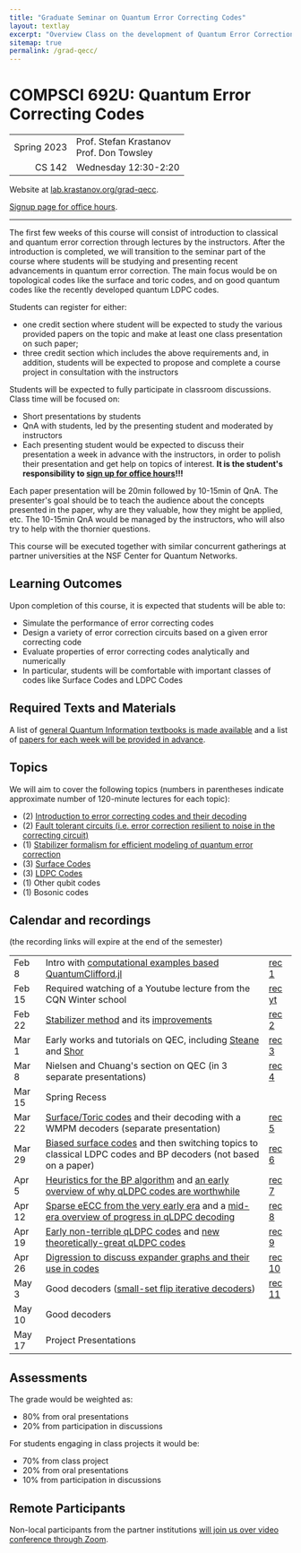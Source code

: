 ```yaml
---
title: "Graduate Seminar on Quantum Error Correcting Codes"
layout: textlay
excerpt: "Overview Class on the development of Quantum Error Correction and Fault Tolerance, including topological codes, quantum LDPC codes, and their decoders."
sitemap: true
permalink: /grad-qecc/
---
```


# COMPSCI 692U: Quantum Error Correcting Codes

<div class="divtable shorttable">

|||
|--:|:--|
| Spring 2023 | Prof. Stefan Krastanov <br> Prof. Don Towsley |
| CS 142 | Wednesday 12:30-2:20 |

</div>

Website at [lab.krastanov.org/grad-qecc](https://lab.krastanov.org/grad-qecc/).

[Signup page for office hours](https://cal.com/krastanov/graduate-office-hours-on-zoom).

---

The first few weeks of this course will consist of introduction to classical and quantum error correction through lectures by the instructors. After the introduction is completed, we will transition to the seminar part of the course where students will be studying and presenting recent advancements in quantum error correction. The main focus would be on topological codes like the surface and toric codes, and on good quantum codes like the recently developed quantum LDPC codes.

Students can register for either:

- one credit section where student will be expected to study the various provided papers on the topic and make at least one class presentation on such paper;
- three credit section which includes the above requirements and, in addition, students will be expected to propose and complete a course project in consultation with the instructors

Students will be expected to fully participate in classroom discussions. Class time will be focused on:
- Short presentations by students
- QnA with students, led by the presenting student and moderated by instructors
- Each presenting student would be expected to discuss their presentation a week in advance with the instructors, in order to polish their presentation and get help on topics of interest. **It is the student's responsibility to [sign up for office hours](https://cal.krastanov.org/krastanov/grad-seminar-qis-office-hours)!!!**

Each paper presentation will be 20min followed by 10-15min of QnA. The presenter's goal should be to teach the audience about the concepts presented in the paper, why are they valuable, how they might be applied, etc. The 10-15min QnA would be managed by the instructors, who will also try to help with the thornier questions.

This course will be executed together with similar concurrent gatherings at partner universities at the NSF Center for Quantum Networks.

## Learning Outcomes

Upon completion of this course, it is expected that students will be able to:
- Simulate the performance of error correcting codes
- Design a variety of error correction circuits based on a given error correcting code
- Evaluate properties of error correcting codes analytically and numerically
- In particular, students will be comfortable with important classes of codes like Surface Codes and LDPC Codes

## Required Texts and Materials

A list of [general Quantum Information textbooks is made available](/quantumonboarding) and a list of [papers for each week will be provided in advance](https://www.zotero.org/groups/4899796/qeccgradclass/library).

## Topics

We will aim to cover the following topics (numbers in parentheses indicate approximate number of 120-minute lectures for each topic):
- (2) [Introduction to error correcting codes and their decoding](basics)
- (2) [Fault tolerant circuits (i.e. error correction resilient to noise in the correcting circuit)](faulttolerance)
- (1) [Stabilizer formalism for efficient modeling of quantum error correction](clifford)
- (3) [Surface Codes](topocodes)
- (3) [LDPC Codes](qLDPC)
- (1) Other qubit codes
- (1) Bosonic codes

[basics]: https://www.zotero.org/groups/4899796/qeccgradclass/collections/AUDG9JXP
[clifford]: https://www.zotero.org/groups/4899796/qeccgradclass/collections/ICIAFVAP
[review]: https://www.zotero.org/groups/4899796/qeccgradclass/collections/MK7634QQ
[topocodes]: https://www.zotero.org/groups/4899796/qeccgradclass/collections/E9XVHVLL
[qLDPC]: https://www.zotero.org/groups/4899796/qeccgradclass/collections/QAGZ4DTV
[faulttolerance]: https://www.zotero.org/groups/4899796/qeccgradclass/collections/IEQZ7WM5

## Calendar and recordings

(the recording links will expire at the end of the semester)

<div class="divtable shorttable">

||||
|---|---|---|
|Feb 8| Intro with [computational examples based QuantumClifford.jl](https://github.com/QuantumSavory/QuantumClifford.jl) | [rec 1](https://umass-amherst.zoom.us/rec/share/4fDaCFLGS7w6nb_xNmnOpU-UzyXrq_JJ2aY5XYOeKowdCl62W6ltvvgOgaqSbRrw.psJIPWlFctdcHIat?startTime=1675878219000)
|Feb 15| Required watching of a Youtube lecture from the CQN Winter school | [rec yt](https://www.youtube.com/watch?v=u2N4MlpgVUY)
|Feb 22| [Stabilizer method](https://www.zotero.org/groups/4899796/qeccgradclass/collections/ICIAFVAP/items/7GYBM4CR/collection) and its [improvements](https://www.zotero.org/groups/4899796/qeccgradclass/collections/ICIAFVAP/items/ZH2LTBVA/collection) | [rec 2](https://umass-amherst.zoom.us/rec/share/KWlfXnvFxuH0Vl5FBsNfNGbAUydMHTJbOD_6lmnSVUYR5Mu4H172SQMvr6-iTCUt._4b_WZxvCPInixcI?startTime=1677087918000)
|Mar 1| Early works and tutorials on QEC, including [Steane](https://www.zotero.org/groups/4899796/qeccgradclass/collections/ICIAFVAP/items/S9PNCWXX/item-list) and [Shor](https://www.zotero.org/groups/4899796/qeccgradclass/collections/AUDG9JXP/items/S5MA2773/collection) | [rec 3](https://umass-amherst.zoom.us/rec/share/lC2ijAFb3AwHr5RR1elzWn-uj42WT5DzCqvZw0oR6wVQfJHC8v8WKKVb6ncY6Bmy.tOmSLZQOsurTU4eT?startTime=1677692460000)
|Mar 8| Nielsen and Chuang's section on QEC (in 3 separate presentations) | [rec 4](https://umass-amherst.zoom.us/rec/share/OOIpwotSd-oiYFRdcP69ajHNr4FJXHuFwp-DjBINO23uuL5c-YsxBtdBIDu_1vf6.J3bu2xxkCdLdGcqK?startTime=1678297002000)
|Mar 15| Spring Recess |
|Mar 22| [Surface/Toric codes](https://www.zotero.org/groups/4899796/qeccgradclass/collections/E9XVHVLL/items/U43KMPBL/collection) and their decoding with a WMPM decoders (separate presentation) | [rec 5](https://umass-amherst.zoom.us/rec/share/1idwfKrPft-rkAtVveehZkEl9xvF4zbDM6zsCVUT1Ddw9jJlciRiq9IIGrduHAqC.pFAzkBSvj0N606Jh?startTime=1679503210000)
|Mar 29| [Biased surface codes](https://www.zotero.org/groups/4899796/qeccgradclass/collections/E9XVHVLL/items/Z4TQM8PE/collection) and then switching topics to classical LDPC codes and BP decoders (not based on a paper) | [rec 6](https://umass-amherst.zoom.us/rec/share/ZCfdG0QOsyev01H18sSf316JEh0bk71H41nDRJ1ILTsCKKqx6fJiOwg5WS0Fh0FF.vlxyxsV1CeqTadbK?startTime=1680107959000)
|Apr 5| [Heuristics for the BP algorithm](https://www.zotero.org/groups/4899796/qeccgradclass/collections/QAGZ4DTV/items/AZIIJ4AK/collection) and [an early overview of why qLDPC codes are worthwhile](https://www.zotero.org/groups/4899796/qeccgradclass/collections/QAGZ4DTV/items/23ZUZ63H/collection) | [rec 7](https://umass-amherst.zoom.us/rec/share/PtI7C_HRLPPlFCVmYiY_aru-V1YyvRwRRnOFmtiabvZ4PpCYVjlWxRPGqmGLjP8O.rGwWLYDcg_XacVyY?startTime=1680712713000)
|Apr 12| [Sparse eECC from the very early era](https://www.zotero.org/groups/4899796/qeccgradclass/collections/ICIAFVAP/items/RK9MXYAQ/collection) and a [mid-era overview of progress in qLDPC decoding](https://www.zotero.org/groups/4899796/qeccgradclass/collections/QAGZ4DTV/items/NMFF6XQC/collection) | [rec 8](https://umass-amherst.zoom.us/rec/share/K33B95wVri2HRKtZmkS0XkmPWM6to0NpRf6v1RT8V-SvmmNAjQdw1gYrXKe-5MM.cD0U5u7yAAFo9ioL?startTime=1681317361000)
|Apr 19| [Early non-terrible qLDPC codes](https://www.zotero.org/groups/4899796/qeccgradclass/collections/QAGZ4DTV/items/C9CYJ835/collection) and [new theoretically-great qLDPC codes](https://www.zotero.org/groups/4899796/qeccgradclass/collections/QAGZ4DTV/items/T99V54K9/collection) | [rec 9](https://umass-amherst.zoom.us/rec/share/m-BdsqY3x4G-mm9kQupZK2_hfP0UiFwiEWNX8kBBpo5OWun6Z_JlIT6gZ5CLLeFP.sOkC8ZA3xZx6WD0V?startTime=1681922291000)
|Apr 26| [Digression to discuss expander graphs and their use in codes](https://www.zotero.org/groups/4899796/qeccgradclass/collections/QAGZ4DTV/items/85B4XVCI/collection) | [rec 10](https://umass-amherst.zoom.us/rec/share/zvBOUsE-D_t7K2NGVGZBqvhv1dhjC0mssTJ1rqEnKi7QZFm3aCE_fd94Sd5ERHQD.6wHDq3lCuZ5gN6w6?startTime=1682527096000)
|May 3| Good decoders ([small-set flip iterative decoders](https://www.zotero.org/groups/4899796/qeccgradclass/collections/QAGZ4DTV/items/JNJJJQRI/collection)) | [rec 11](https://umass-amherst.zoom.us/rec/share/xTFB_vZDig8QLkWBzDY0lRSrWQp3oNLXxOsmPmyU9fjCDFrCGiGyad8GxoBKN-mK.9yKm0v1cQ9vKr1c2?startTime=1683131792000)
|May 10| Good decoders |
|May 17| Project Presentations |

</div>

## Assessments

The grade would be weighted as:

- 80% from oral presentations
- 20% from participation in discussions

For students engaging in class projects it would be:

- 70% from class project
- 20% from oral presentations
- 10% from participation in discussions

## Remote Participants

Non-local participants from the partner institutions [will join us over video conference through Zoom](https://umass-amherst.zoom.us/j/93949517075?pwd=VnFBeVRuSWs5STBxcVMwMktUTnNWdz09).